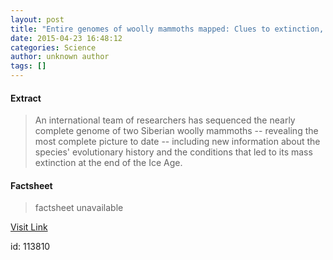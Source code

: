```yaml
---
layout: post
title: "Entire genomes of woolly mammoths mapped: Clues to extinction, possibility of bringing mammoths back"
date: 2015-04-23 16:48:12
categories: Science
author: unknown author
tags: []
---
```



#### Extract
>An international team of researchers has sequenced the nearly complete genome of two Siberian woolly mammoths -- revealing the most complete picture to date -- including new information about the species' evolutionary history and the conditions that led to its mass extinction at the end of the Ice Age.

#### Factsheet
>factsheet unavailable

[Visit Link](http://feeds.sciencedaily.com/~r/sciencedaily/~3/gY5LKlcu56o/150423124812.htm)

id:  113810
